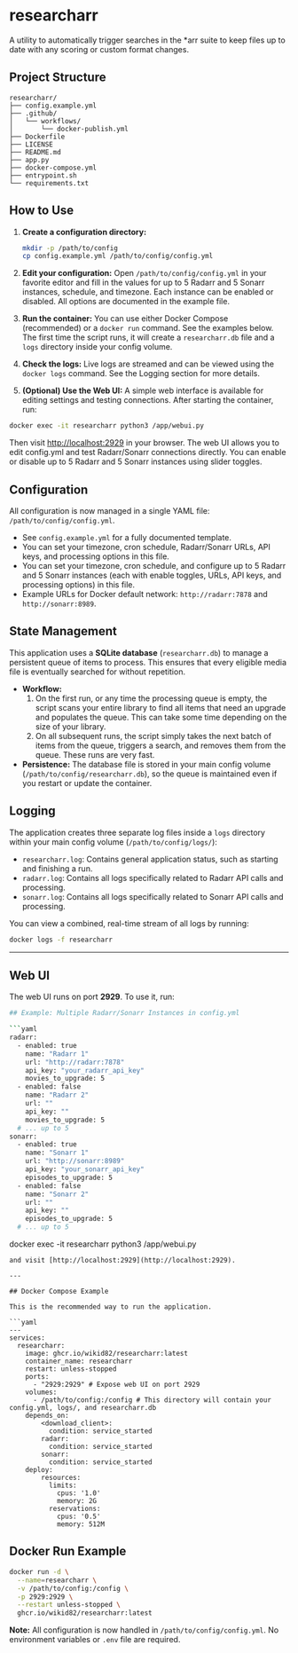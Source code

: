 # researcharr

A utility to automatically trigger searches in the *arr suite to keep files up to date with any scoring or custom format changes.

## Project Structure

```
researcharr/
├── config.example.yml
├── .github/
│   └── workflows/
│       └── docker-publish.yml
├── Dockerfile
├── LICENSE
├── README.md
├── app.py
├── docker-compose.yml
├── entrypoint.sh
└── requirements.txt
```

## How to Use

1.  **Create a configuration directory:**
    ```bash
    mkdir -p /path/to/config
    cp config.example.yml /path/to/config/config.yml
    ```

2.  **Edit your configuration:**
  Open `/path/to/config/config.yml` in your favorite editor and fill in the values for up to 5 Radarr and 5 Sonarr instances, schedule, and timezone. Each instance can be enabled or disabled. All options are documented in the example file.

3.  **Run the container:**
    You can use either Docker Compose (recommended) or a `docker run` command. See the examples below. The first time the script runs, it will create a `researcharr.db` file and a `logs` directory inside your config volume.

4.  **Check the logs:**
  Live logs are streamed and can be viewed using the `docker logs` command. See the Logging section for more details.

5.  **(Optional) Use the Web UI:**
  A simple web interface is available for editing settings and testing connections. After starting the container, run:
  ```bash
  docker exec -it researcharr python3 /app/webui.py
  ```
  Then visit [http://localhost:2929](http://localhost:2929) in your browser.
  The web UI allows you to edit config.yml and test Radarr/Sonarr connections directly. You can enable or disable up to 5 Radarr and 5 Sonarr instances using slider toggles.

## Configuration

All configuration is now managed in a single YAML file: `/path/to/config/config.yml`.

- See `config.example.yml` for a fully documented template.
- You can set your timezone, cron schedule, Radarr/Sonarr URLs, API keys, and processing options in this file.
- You can set your timezone, cron schedule, and configure up to 5 Radarr and 5 Sonarr instances (each with enable toggles, URLs, API keys, and processing options) in this file.
- Example URLs for Docker default network: `http://radarr:7878` and `http://sonarr:8989`.

## State Management

This application uses a **SQLite database** (`researcharr.db`) to manage a persistent queue of items to process. This ensures that every eligible media file is eventually searched for without repetition.

*   **Workflow:**
    1.  On the first run, or any time the processing queue is empty, the script scans your entire library to find all items that need an upgrade and populates the queue. This can take some time depending on the size of your library.
    2.  On all subsequent runs, the script simply takes the next batch of items from the queue, triggers a search, and removes them from the queue. These runs are very fast.
*   **Persistence:** The database file is stored in your main config volume (`/path/to/config/researcharr.db`), so the queue is maintained even if you restart or update the container.

## Logging

The application creates three separate log files inside a `logs` directory within your main config volume (`/path/to/config/logs/`):

*   `researcharr.log`: Contains general application status, such as starting and finishing a run.
*   `radarr.log`: Contains all logs specifically related to Radarr API calls and processing.
*   `sonarr.log`: Contains all logs specifically related to Sonarr API calls and processing.

You can view a combined, real-time stream of all logs by running:
```bash
docker logs -f researcharr
```

---


## Web UI

The web UI runs on port **2929**. To use it, run:
```bash
## Example: Multiple Radarr/Sonarr Instances in config.yml

```yaml
radarr:
  - enabled: true
    name: "Radarr 1"
    url: "http://radarr:7878"
    api_key: "your_radarr_api_key"
    movies_to_upgrade: 5
  - enabled: false
    name: "Radarr 2"
    url: ""
    api_key: ""
    movies_to_upgrade: 5
  # ... up to 5
sonarr:
  - enabled: true
    name: "Sonarr 1"
    url: "http://sonarr:8989"
    api_key: "your_sonarr_api_key"
    episodes_to_upgrade: 5
  - enabled: false
    name: "Sonarr 2"
    url: ""
    api_key: ""
    episodes_to_upgrade: 5
  # ... up to 5
```

docker exec -it researcharr python3 /app/webui.py
```
and visit [http://localhost:2929](http://localhost:2929).

---

## Docker Compose Example

This is the recommended way to run the application.

```yaml
---
services:
  researcharr:
    image: ghcr.io/wikid82/researcharr:latest
    container_name: researcharr
    restart: unless-stopped
    ports:
      - "2929:2929" # Expose web UI on port 2929
    volumes:
      - /path/to/config:/config # This directory will contain your config.yml, logs/, and researcharr.db
    depends_on:
        <download_client>:
          condition: service_started
        radarr:
          condition: service_started
        sonarr:
          condition: service_started
    deploy:
        resources:
          limits:
            cpus: '1.0'
            memory: 2G
          reservations:
            cpus: '0.5'
            memory: 512M
```

## Docker Run Example

```bash
docker run -d \
  --name=researcharr \
  -v /path/to/config:/config \
  -p 2929:2929 \
  --restart unless-stopped \
  ghcr.io/wikid82/researcharr:latest
```
**Note:** All configuration is now handled in `/path/to/config/config.yml`. No environment variables or `.env` file are required.
